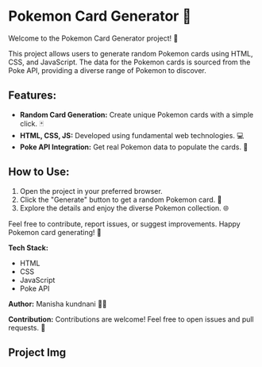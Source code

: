 # Pokemon Card Generator 🌟

Welcome to the Pokemon Card Generator project! 🌈

This project allows users to generate random Pokemon cards using HTML, CSS, and JavaScript. The data for the Pokemon cards is sourced from the Poke API, providing a diverse range of Pokemon to discover.

## Features:
- **Random Card Generation:** Create unique Pokemon cards with a simple click. 🃏
- **HTML, CSS, JS:** Developed using fundamental web technologies. 💻
- **Poke API Integration:** Get real Pokemon data to populate the cards. 📡

## How to Use:
1. Open the project in your preferred browser.
2. Click the "Generate" button to get a random Pokemon card. 🔄
3. Explore the details and enjoy the diverse Pokemon collection. 🌐

Feel free to contribute, report issues, or suggest improvements. Happy Pokemon card generating! 🎉

**Tech Stack:**
- HTML
- CSS
- JavaScript
- Poke API

**Author:** Manisha kundnani 👩‍💻

**Contribution:** Contributions are welcome! Feel free to open issues and pull requests. 🤝

## Project Img

